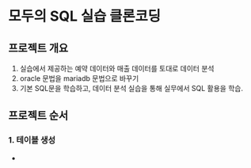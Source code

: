 # 모두의 SQL 실습 클론코딩

## 프로젝트 개요

1. 실습에서 제공하는 예약 데이터와 매출 데이터를 토대로 데이터 분석
2. oracle 문법을 mariadb 문법으로 바꾸기
3. 기본 SQL문을 학습하고, 데이터 분석 실습을 통해 실무에서 SQL 활용을 학습.

## 프로젝트 순서

### 1. 테이블 생성
* 
